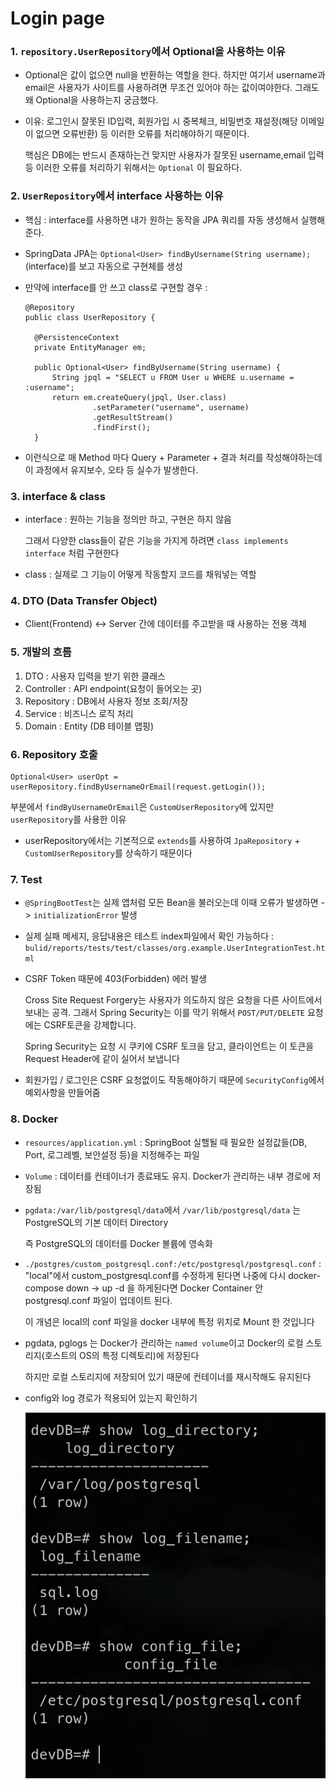 # Login page

### 1. `repository.UserRepository`에서 Optional을 사용하는 이유

- Optional은 값이 없으면 null을 반환하는 역할을 한다. 하지만 여기서 username과 email은 사용자가 사이트를 사용하려면 무조건 있어야 하는 값이여야한다. 그래도 왜 Optional을 사용하는지 궁금했다.

- 이유: 로그인시 잘못된 ID입력, 회원가입 시 중복체크, 비밀번호 재설정(해당 이메일이 없으면 오류반환) 등 이러한 오류를 처리해야하기 때문이다.

    핵심은 DB에는 반드시 존재하는건 맞지만 사용자가 잘못된 username,email 입력 등 이러한 오류를 처리하기 위해서는 `Optional` 이 필요하다.

### 2. `UserRepository`에서 interface 사용하는 이유

- 핵심 : interface를 사용하면 내가 원하는 동작을 JPA 쿼리를 자동 생성해서 실행해준다.

- SpringData JPA는 `Optional<User> findByUsername(String username);`(interface)를 보고 자동으로 구현체를 생성

- 만약에 interface를 안 쓰고 class로 구현할 경우 : 
  ```
  @Repository
  public class UserRepository {

    @PersistenceContext
    private EntityManager em;

    public Optional<User> findByUsername(String username) {
        String jpql = "SELECT u FROM User u WHERE u.username = :username";
        return em.createQuery(jpql, User.class)
                 .setParameter("username", username)
                 .getResultStream()
                 .findFirst();
    }
  ```
- 이런식으로 매 Method 마다 Query + Parameter + 결과 처리를 작성해야하는데 이 과정에서 유지보수, 오타 등 실수가 발생한다.

### 3. interface & class

- interface : 원하는 기능을 정의만 하고, 구현은 하지 않음

  그래서 다양한 class들이 같은 기능을 가지게 하려면 `class implements interface` 처럼 구현한다

- class : 실제로 그 기능이 어떻게 작동할지 코드를 채워넣는 역할

### 4. DTO (Data Transfer Object)

- Client(Frontend) <-> Server 간에 데이터를 주고받을 때 사용하는 전용 객체

### 5. 개발의 흐름

1. DTO : 사용자 입력을 받기 위한 클래스
2. Controller : API endpoint(요청이 들어오는 곳)
3. Repository : DB에서 사용자 정보 조회/저장
4. Service : 비즈니스 로직 처리 
5. Domain : Entity (DB 테이블 맵핑)

### 6. Repository 호출

```aiignore
Optional<User> userOpt = userRepository.findByUsernameOrEmail(request.getLogin());
```

부분에서 `findByUsernameOrEmail`은 `CustomUserRepository`에 있지만 `userRepository`를 사용한 이유

- userRepository에서는 기본적으로 `extends`를 사용하여 `JpaRepository` + `CustomUserRepository`를 상속하기 때문이다

### 7. Test

- `@SpringBootTest`는 실제 앱처럼 모든 Bean을 불러오는데 이때 오류가 발생하면 -> `initializationError` 발생
- 실제 실패 메세지, 응답내용은 테스트 index파일에서 확인 가능하다 : `bulid/reports/tests/test/classes/org.example.UserIntegrationTest.html`
- CSRF Token 때문에 403(Forbidden) 에러 발생

  Cross Site Request Forgery는 사용자가 의도하지 않은 요청을 다른 사이트에서 보내는 공격. 그래서 Spring Security는 이를 막기 위해서 `POST/PUT/DELETE` 요청에는 CSRF토큰을 강제합니다.

  Spring Security는 요청 시 쿠키에 CSRF 토크을 담고, 클라이언트는 이 토큰을 Request Header에 같이 실어서 보냅니다

- 회원가입 / 로그인은 CSRF 요청없이도 작동해야하기 때문에 `SecurityConfig`에서 예외사항을 만들어줌

### 8. Docker

- `resources/application.yml` : SpringBoot 실핼될 때 필요한 설정값들(DB, Port, 로그레벨, 보안설정 등)을 지정해주는 파일

- `Volume` : 데이터를 컨테이너가 종료돼도 유지. Docker가 관리하는 내부 경로에 저장됨

- `pgdata:/var/lib/postgresql/data`에서  `/var/lib/postgresql/data` 는 PostgreSQL의 기본 데이터 Directory

  즉 PostgreSQL의 데이터를 Docker 볼륨에 영속화

- `./postgres/custom_postgresql.conf:/etc/postgresql/postgresql.conf` : "local"에서 custom_postgresql.conf를 수정하게 된다면 나중에 다시 docker-compose down -> up -d 을 하게된다면 Docker Container 안 postgresql.conf 파일이 업데이트 된다.

  이 개념은 local의 conf 파일을 docker 내부에 특정 위치로 Mount 한 것입니다

- pgdata, pglogs 는 Docker가 관리하는 `named volume`이고 Docker의 로컬 스토리지(호스트의 OS의 특정 디렉토리)에 저장된다

  하지만 로컬 스토리지에 저장되어 있기 때문에 컨테이너를 재시작해도 유지된다

- config와 log 경로가 적용되어 있는지 확인하기

  ![8.docker.png](pics/8.docker.png)